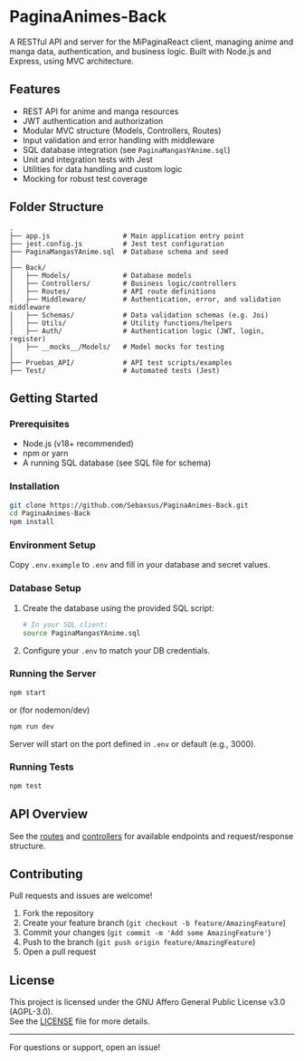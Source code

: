 # PaginaAnimes-Back

A RESTful API and server for the MiPaginaReact client, managing anime and manga data, authentication, and business logic. Built with Node.js and Express, using MVC architecture.

## Features

- REST API for anime and manga resources
- JWT authentication and authorization
- Modular MVC structure (Models, Controllers, Routes)
- Input validation and error handling with middleware
- SQL database integration (see `PaginaMangasYAnime.sql`)
- Unit and integration tests with Jest
- Utilities for data handling and custom logic
- Mocking for robust test coverage

## Folder Structure

```
.
├── app.js                  # Main application entry point
├── jest.config.js          # Jest test configuration
├── PaginaMangasYAnime.sql  # Database schema and seed
│
├── Back/
│   ├── Models/             # Database models
│   ├── Controllers/        # Business logic/controllers
│   ├── Routes/             # API route definitions
│   ├── Middleware/         # Authentication, error, and validation middleware
│   ├── Schemas/            # Data validation schemas (e.g. Joi)
│   ├── Utils/              # Utility functions/helpers
│   ├── Auth/               # Authentication logic (JWT, login, register)
│   ├── __mocks__/Models/   # Model mocks for testing
│
├── Pruebas_API/            # API test scripts/examples
├── Test/                   # Automated tests (Jest)
```

## Getting Started

### Prerequisites

- Node.js (v18+ recommended)
- npm or yarn
- A running SQL database (see SQL file for schema)

### Installation

```bash
git clone https://github.com/Sebaxsus/PaginaAnimes-Back.git
cd PaginaAnimes-Back
npm install
```

### Environment Setup

Copy `.env.example` to `.env` and fill in your database and secret values.

### Database Setup

1. Create the database using the provided SQL script:
   ```bash
   # In your SQL client:
   source PaginaMangasYAnime.sql
   ```
2. Configure your `.env` to match your DB credentials.

### Running the Server

```bash
npm start
```
or (for nodemon/dev)
```bash
npm run dev
```

Server will start on the port defined in `.env` or default (e.g., 3000).

### Running Tests

```bash
npm test
```

## API Overview

See the [routes](./app/Routes) and [controllers](./app/Controllers) for available endpoints and request/response structure.

## Contributing

Pull requests and issues are welcome!

1. Fork the repository
2. Create your feature branch (`git checkout -b feature/AmazingFeature`)
3. Commit your changes (`git commit -m 'Add some AmazingFeature'`)
4. Push to the branch (`git push origin feature/AmazingFeature`)
5. Open a pull request

## License

This project is licensed under the GNU Affero General Public License v3.0 (AGPL-3.0).  
See the [LICENSE](./LICENSE) file for more details.

---

For questions or support, open an issue!